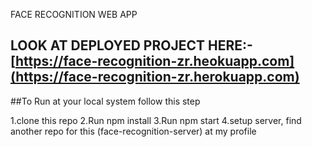 FACE RECOGNITION WEB APP

## LOOK AT DEPLOYED PROJECT HERE:-[https://face-recognition-zr.heokuapp.com](https://face-recognition-zr.herokuapp.com)

##To Run at your local system follow this step

1.clone this repo
2.Run npm install
3.Run npm start
4.setup server, find another repo for this (face-recognition-server) at my profile
